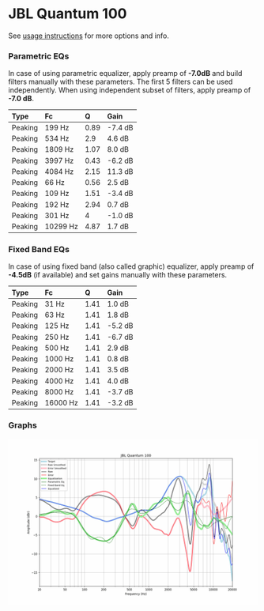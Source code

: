 # JBL Quantum 100
See [usage instructions](https://github.com/jaakkopasanen/AutoEq#usage) for more options and info.

### Parametric EQs
In case of using parametric equalizer, apply preamp of **-7.0dB** and build filters manually
with these parameters. The first 5 filters can be used independently.
When using independent subset of filters, apply preamp of **-7.0 dB**.

| Type    | Fc       |    Q | Gain    |
|:--------|:---------|:-----|:--------|
| Peaking | 199 Hz   | 0.89 | -7.4 dB |
| Peaking | 534 Hz   | 2.9  | 4.6 dB  |
| Peaking | 1809 Hz  | 1.07 | 8.0 dB  |
| Peaking | 3997 Hz  | 0.43 | -6.2 dB |
| Peaking | 4084 Hz  | 2.15 | 11.3 dB |
| Peaking | 66 Hz    | 0.56 | 2.5 dB  |
| Peaking | 109 Hz   | 1.51 | -3.4 dB |
| Peaking | 192 Hz   | 2.94 | 0.7 dB  |
| Peaking | 301 Hz   | 4    | -1.0 dB |
| Peaking | 10299 Hz | 4.87 | 1.7 dB  |

### Fixed Band EQs
In case of using fixed band (also called graphic) equalizer, apply preamp of **-4.5dB**
(if available) and set gains manually with these parameters.

| Type    | Fc       |    Q | Gain    |
|:--------|:---------|:-----|:--------|
| Peaking | 31 Hz    | 1.41 | 1.0 dB  |
| Peaking | 63 Hz    | 1.41 | 1.8 dB  |
| Peaking | 125 Hz   | 1.41 | -5.2 dB |
| Peaking | 250 Hz   | 1.41 | -6.7 dB |
| Peaking | 500 Hz   | 1.41 | 2.9 dB  |
| Peaking | 1000 Hz  | 1.41 | 0.8 dB  |
| Peaking | 2000 Hz  | 1.41 | 3.5 dB  |
| Peaking | 4000 Hz  | 1.41 | 4.0 dB  |
| Peaking | 8000 Hz  | 1.41 | -3.7 dB |
| Peaking | 16000 Hz | 1.41 | -3.2 dB |

### Graphs
![](./JBL%20Quantum%20100.png)